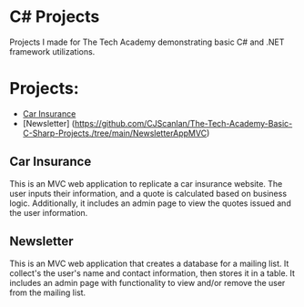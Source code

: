 # C# Projects
Projects I made for The Tech Academy demonstrating basic C# and .NET framework utilizations.

# Projects:
* [Car Insurance](https://github.com/CJScanlan/The-Tech-Academy-Basic-C-Sharp-Projects./tree/main/CarInsurance)
* [Newsletter] (https://github.com/CJScanlan/The-Tech-Academy-Basic-C-Sharp-Projects./tree/main/NewsletterAppMVC)

## Car Insurance
This is an MVC web application to replicate a car insurance website. The user inputs their information, and a quote is calculated based on business logic. Additionally, it includes an admin page to view the quotes issued and the user information. 

## Newsletter
This is an MVC web application that creates a database for a mailing list. It collect's the user's name and contact information, then stores it in a table. It includes an admin page with functionality to view and/or remove the user from the mailing list. 
